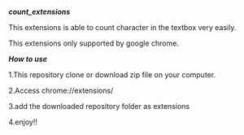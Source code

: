 ***count_extensions***

This extensions is able to count character in the textbox very easily.

This extensions only supported by google chrome.

***How to use***

1.This repository clone or download zip file on your computer.

2.Access chrome://extensions/ 

3.add the downloaded repository folder as extensions

4.enjoy!!
